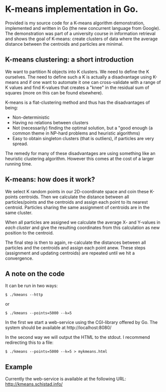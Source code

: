 # K-means implementation in Go.

Provided is my source code for a K-means algorithm demonstration, implemented and written in Go (the new concurrent language from Google).
The demonstration was part of a university course in information retrieval and shows the goal of K-means: create clusters of data where the average distance between the centroids and particles are minimal.

## K-means clustering: a short introduction

We want to partition N objects into K clusters. We need to define the K ourselves. The need to define such a K is actually a disadvantage using K-means and if one want to automate it one can cross-validate with a range of K values and find K-values that creates a "knee" in the residual sum of squares (more on this can be found elsewhere).

K-means is a flat-clustering method and thus has the disadvantages of being:

- Non-deterministic
- Having no relations between clusters
- Not (necessarily) finding the optimal solution, but a "good enough (a common theme in NP-hard problems and heuristic algorithms)
- Easy to obtain singleton clusters (that is outliers), if particles are very spread.


The remedy for many of these disadvantages are using something like an heuristic clustering algorithm. However this comes at the cost of a larger running time.

## K-means: how does it work?

We select K random points in our 2D-coordinate space and coin these K-points centroids. Then we calculate the distance between all particles/points and the centroids and assign each point to its nearest centroid. Particles sharing the same assignment of centroids are in the same cluster.

When all particles are assigned we calculate the average X- and Y-values in *each cluster* and give the resulting coordinates from this calculation as new position to the centroid.

The final step is then to again, re-calculate the distances between all particles and the centroids and assign each point anew. These steps (assignment and updating centroids) are repeated until we hit a convergence.

## A note on the code

It can be run in two ways:

    $ ./kmeans --http

or

    $ ./kmeans --points=5000 --k=5

In the first we start a web-service using the CGI-library offered by Go. The system should be available at http://localhost:8080/

In the second way we will output the HTML to the stdout. I recommend redirecting this to a file:

    $ ./kmeans --points=5000 --k=5 > mykmeans.html

## Example

Currently the web-service is available at the following URL: http://kmeans.schistad.info/
